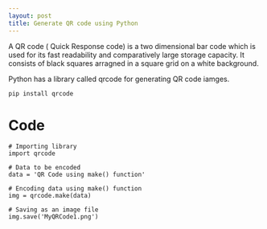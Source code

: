 ```yaml
---
layout: post
title: Generate QR code using Python
---
```


A QR code ( Quick Response code) is a two dimensional bar code which is used for its
fast readability and comparatively large storage capacity. It consists of black squares arragned in a square grid on a white background.

Python has a library called qrcode for generating QR code iamges. 

`pip install qrcode` 



# Code


```
# Importing library
import qrcode
 
# Data to be encoded
data = 'QR Code using make() function'
 
# Encoding data using make() function
img = qrcode.make(data)
 
# Saving as an image file
img.save('MyQRCode1.png')
```

